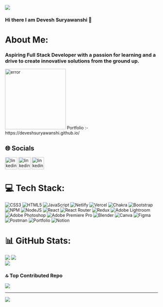 <img src="https://i.pinimg.com/originals/1a/ca/14/1aca1432f8a8f93d4bd0932a8c0a6449.gif" />

### Hi there I am Devesh Suryawanshi 👋

# About Me:
### Aspiring Full Stack Developer with a passion for learning and a drive to create innovative solutions from the ground up.
<img src="https://i.pinimg.com/564x/55/39/8b/55398b80d2b3d3e43327a1626013d14e.jpg" alt="error" width="200px"/>
Portfolio :- https://deveshsuryawanshi.github.io/

<br/>

## 🌐 Socials
<a href="https://www.linkedin.com/in/devesh-suryawanshi-690393243/"><img src='https://cdn.jsdelivr.net/npm/simple-icons@3.0.1/icons/linkedin.svg' alt='linkedin' height='40'></a>
<a href="https://twitter.com/@CrazyDevesh"><img src='https://cdn.jsdelivr.net/npm/simple-icons@3.0.1/icons/twitter.svg' alt='linkedin' height='40'></a>
<a href="https://www.facebook.com/Devesh Surywanshi"><img src='https://cdn.jsdelivr.net/npm/simple-icons@3.0.1/icons/facebook.svg' alt='linkedin' height='40'></a>


# 💻 Tech Stack:
![CSS3](https://img.shields.io/badge/css3-%231572B6.svg?style=for-the-badge&logo=css3&logoColor=white) ![HTML5](https://img.shields.io/badge/html5-%23E34F26.svg?style=for-the-badge&logo=html5&logoColor=white) ![JavaScript](https://img.shields.io/badge/javascript-%23323330.svg?style=for-the-badge&logo=javascript&logoColor=%23F7DF1E) ![Netlify](https://img.shields.io/badge/netlify-%23000000.svg?style=for-the-badge&logo=netlify&logoColor=#00C7B7) ![Vercel](https://img.shields.io/badge/vercel-%23000000.svg?style=for-the-badge&logo=vercel&logoColor=white) ![Chakra](https://img.shields.io/badge/chakra-%234ED1C5.svg?style=for-the-badge&logo=chakraui&logoColor=white) ![Bootstrap](https://img.shields.io/badge/bootstrap-%23563D7C.svg?style=for-the-badge&logo=bootstrap&logoColor=white) ![NPM](https://img.shields.io/badge/NPM-%23000000.svg?style=for-the-badge&logo=npm&logoColor=white) ![NodeJS](https://img.shields.io/badge/node.js-6DA55F?style=for-the-badge&logo=node.js&logoColor=white) ![React](https://img.shields.io/badge/react-%2320232a.svg?style=for-the-badge&logo=react&logoColor=%2361DAFB) ![React Router](https://img.shields.io/badge/React_Router-CA4245?style=for-the-badge&logo=react-router&logoColor=white) ![Redux](https://img.shields.io/badge/redux-%23593d88.svg?style=for-the-badge&logo=redux&logoColor=white) ![Adobe Lightroom](https://img.shields.io/badge/Adobe%20Lightroom-31A8FF.svg?style=for-the-badge&logo=Adobe%20Lightroom&logoColor=white) ![Adobe Photoshop](https://img.shields.io/badge/adobephotoshop-%2331A8FF.svg?style=for-the-badge&logo=adobephotoshop&logoColor=white) ![Adobe Premiere Pro](https://img.shields.io/badge/Adobe%20Premiere%20Pro-9999FF.svg?style=for-the-badge&logo=Adobe%20Premiere%20Pro&logoColor=white) ![Blender](https://img.shields.io/badge/blender-%23F5792A.svg?style=for-the-badge&logo=blender&logoColor=white) ![Canva](https://img.shields.io/badge/Canva-%2300C4CC.svg?style=for-the-badge&logo=Canva&logoColor=white) 	![Figma](https://img.shields.io/badge/figma-%23F24E1E.svg?style=for-the-badge&logo=figma&logoColor=white) ![Postman](https://img.shields.io/badge/Postman-FF6C37?style=for-the-badge&logo=postman&logoColor=white) ![Portfolio](https://img.shields.io/badge/Portfolio-%23000000.svg?style=for-the-badge&logo=firefox&logoColor=#FF7139) ![Notion](https://img.shields.io/badge/Notion-%23000000.svg?style=for-the-badge&logo=notion&logoColor=white)


# 📊 GitHub Stats:
![](https://github-readme-stats.vercel.app/api?username=DeveshSuryawanshi&theme=radical&hide_border=false&include_all_commits=false&count_private=false)
![](https://github-readme-streak-stats.herokuapp.com/?user=DeveshSuryawanshi&theme=radical&hide_border=false)<br/>
![](https://github-readme-stats.vercel.app/api/top-langs/?username=DeveshSuryawanshi&theme=radical&hide_border=false&include_all_commits=false&count_private=false&layout=compact)


### 🔝 Top Contributed Repo
![](https://github-contributor-stats.vercel.app/api?username=DeveshSuryawanshi&limit=5&theme=radical&combine_all_yearly_contributions=true)

---
[![](https://visitcount.itsvg.in/api?id=DeveshSuryawanshi&icon=0&color=6)](https://visitcount.itsvg.in)

<!-- Proudly created with GPRM ( https://gprm.itsvg.in ) -->
